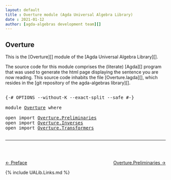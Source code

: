 ```yaml
---
layout: default
title : Overture module (Agda Universal Algebra Library)
date : 2021-01-12
author: [agda-algebras development team][]
---
```


## <a id="overture">Overture</a>

This is the [Overture][] module of the [Agda Universal Algebra Library][].

The source code for this module comprises the (literate) [Agda][] program that was used to generate the html page displaying the sentence you are now reading. This source code inhabits the file [Overture.lagda][], which resides in the [git repository of the agda-algebras library][].

<pre class="Agda">

<a id="553" class="Symbol">{-#</a> <a id="557" class="Keyword">OPTIONS</a> <a id="565" class="Pragma">--without-K</a> <a id="577" class="Pragma">--exact-split</a> <a id="591" class="Pragma">--safe</a> <a id="598" class="Symbol">#-}</a>

<a id="603" class="Keyword">module</a> <a id="610" href="Overture.html" class="Module">Overture</a> <a id="619" class="Keyword">where</a>

<a id="626" class="Keyword">open</a> <a id="631" class="Keyword">import</a> <a id="638" href="Overture.Preliminaries.html" class="Module">Overture.Preliminaries</a>
<a id="661" class="Keyword">open</a> <a id="666" class="Keyword">import</a> <a id="673" href="Overture.Inverses.html" class="Module">Overture.Inverses</a>
<a id="691" class="Keyword">open</a> <a id="696" class="Keyword">import</a> <a id="703" href="Overture.Transformers.html" class="Module">Overture.Transformers</a>

</pre>

--------------------------------------

<br>
<br>

[← Preface](Preface.html)
<span style="float:right;">[Overture.Preliminaries →](Overture.Preliminaries.html)</span>

{% include UALib.Links.md %}

[agda-algebras development team]: https://github.com/ualib/agda-algebras#the-agda-algebras-development-team
